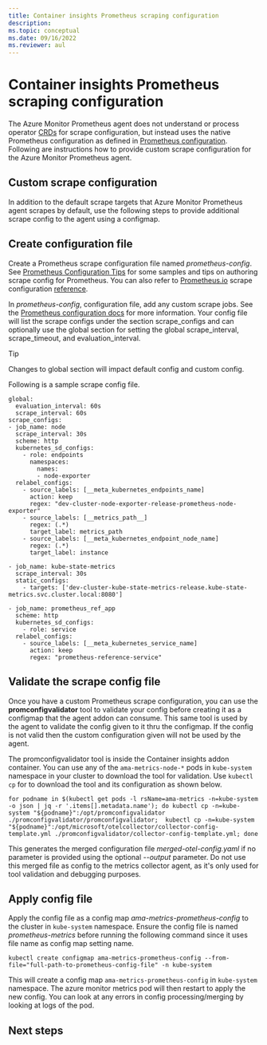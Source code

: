 ```yaml
---
title: Container insights Prometheus scraping configuration
description: 
ms.topic: conceptual
ms.date: 09/16/2022
ms.reviewer: aul
---
```


# Container insights Prometheus scraping configuration

The Azure Monitor Prometheus agent does not understand or process operator [CRDs](https://kubernetes.io/docs/concepts/extend-kubernetes/api-extension/custom-resources/) for scrape configuration, but instead uses the native Prometheus configuration as defined in [Prometheus configuration](https://prometheus.io/docs/prometheus/latest/configuration/configuration/#scrape_config). Following are instructions how to provide custom scrape configuration for the Azure Monitor Prometheus agent.

## Custom scrape configuration

In addition to the default scrape targets that Azure Monitor Prometheus agent scrapes by default, use the following steps to provide additional scrape config to the agent using a configmap. 

## Create configuration file
Create a Prometheus scrape configuration file named *prometheus-config*. See [Prometheus Configuration Tips](https://github.com/Azure/prometheus-collector/blob/temp/documentation/otelcollector/docs/publicpreviewdocs/grace/custom-config-tips.md) for some samples and tips on authoring scrape config for Prometheus. You can also refer to [Prometheus.io](https://prometheus.io/) scrape configuration [reference](https://prometheus.io/docs/prometheus/latest/configuration/configuration/#scrape_config).

In *prometheus-config*, configuration file, add any custom scrape jobs. See the [Prometheus configuration docs](https://prometheus.io/docs/prometheus/latest/configuration/configuration/) for more information. Your config file will list the scrape configs under the section scrape_configs and can optionally use the global section for setting the global scrape_interval, scrape_timeout, and evaluation_interval. 

> [!TIP]
> Changes to global section will impact default config and custom config.

Following is a sample scrape config file.

```
global:
  evaluation_interval: 60s
  scrape_interval: 60s
scrape_configs:
- job_name: node
  scrape_interval: 30s
  scheme: http
  kubernetes_sd_configs:
    - role: endpoints
      namespaces:
        names:
        - node-exporter
  relabel_configs:
    - source_labels: [__meta_kubernetes_endpoints_name]
      action: keep
      regex: "dev-cluster-node-exporter-release-prometheus-node-exporter"
    - source_labels: [__metrics_path__]
      regex: (.*)
      target_label: metrics_path
    - source_labels: [__meta_kubernetes_endpoint_node_name]
      regex: (.*)
      target_label: instance

- job_name: kube-state-metrics
  scrape_interval: 30s
  static_configs:
    - targets: ['dev-cluster-kube-state-metrics-release.kube-state-metrics.svc.cluster.local:8080']
    
- job_name: prometheus_ref_app
  scheme: http
  kubernetes_sd_configs:
    - role: service
  relabel_configs:
    - source_labels: [__meta_kubernetes_service_name]
      action: keep
      regex: "prometheus-reference-service"
```

## Validate the scrape config file

Once you have a custom Prometheus scrape configuration, you can use the **promconfigvalidator** tool to validate your config before creating it as a configmap that the agent addon can consume. This same tool is used by the agent to validate the config given to it thru the configmap. If the config is not valid then the custom configuration given will not be used by the agent.

The promconfigvalidator tool is inside the Container insights addon container. You can use any of the `ama-metrics-node-*` pods in `kube-system` namespace in your cluster to download the tool for validation. Use `kubectl cp` for to download the tool and its configuration as shown below.

```
for podname in $(kubectl get pods -l rsName=ama-metrics -n=kube-system -o json | jq -r '.items[].metadata.name'); do kubectl cp -n=kube-system "${podname}":/opt/promconfigvalidator ./promconfigvalidator/promconfigvalidator;  kubectl cp -n=kube-system "${podname}":/opt/microsoft/otelcollector/collector-config-template.yml ./promconfigvalidator/collector-config-template.yml; done
```

This generates the merged configuration file *merged-otel-config.yaml* if no parameter is provided using the optional *--output* parameter. Do not use this merged file as config to the metrics collector agent, as it's only used for tool validation and debugging purposes.

## Apply config file
Apply the config file as a config map *ama-metrics-prometheus-config* to the cluster in `kube-system` namespace. Ensure the config file is named *prometheus-metrics* before running the following command since it uses file name as config map setting name.

```
kubectl create configmap ama-metrics-prometheus-config --from-file="full-path-to-prometheus-config-file" -n kube-system
```

This will create a config map `ama-metrics-prometheus-config` in `kube-system` namespace. The azure monitor metrics pod will then restart to apply the new config. You can look at any errors in config processing/merging by looking at logs of the pod.


## Next steps

